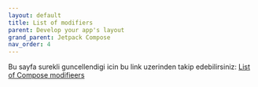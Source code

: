 ```yaml
---
layout: default
title: List of modifiers
parent: Develop your app's layout
grand_parent: Jetpack Compose
nav_order: 4
---
```


Bu sayfa surekli guncellendigi icin bu link uzerinden takip edebilirsiniz: [List of Compose modifieers](https://developer.android.com/jetpack/compose/modifiers-list)
